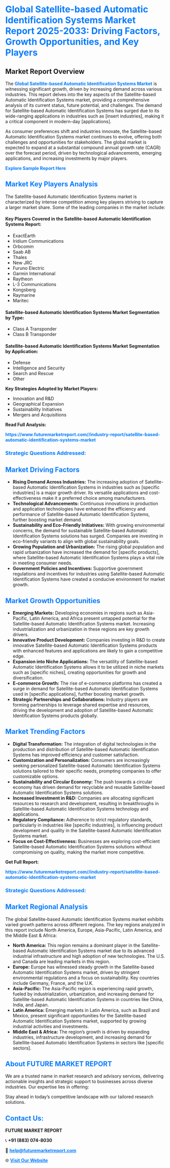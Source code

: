 <h1 style="color: #007BFF;">Global Satellite-based Automatic Identification Systems Market Report 2025-2033: Driving Factors, Growth Opportunities, and Key Players</h1>

<section id="overview">
<h2>Market Report Overview</h2>
<p>The <a href="https://www.futuremarketreport.com//industry-report/satellite-based-automatic-identification-systems-market" style="color: #007BFF; text-decoration: none;"><strong>Global Satellite-based Automatic Identification Systems Market</strong></a> is witnessing significant growth, driven by increasing demand across various industries. This report delves into the key aspects of the Satellite-based Automatic Identification Systems market, providing a comprehensive analysis of its current status, future potential, and challenges. The demand for Satellite-based Automatic Identification Systems has surged due to its wide-ranging applications in industries such as [insert industries], making it a critical component in modern-day [applications].</p>
<p>As consumer preferences shift and industries innovate, the Satellite-based Automatic Identification Systems market continues to evolve, offering both challenges and opportunities for stakeholders. The global market is expected to expand at a substantial compound annual growth rate (CAGR) over the forecast period, driven by technological advancements, emerging applications, and increasing investments by major players.</p>
</section>

<section id="overview">
<p><a href="https://www.futuremarketreport.com//request-sample/reportId=51712" style="color: #007BFF; text-decoration: none;"><strong>Explore Sample Report Here</strong></a></p>
</section>

<section id="key-players">
<h2 style="color: #007BFF;">Market Key Players Analysis</h2>
<p>The Satellite-based Automatic Identification Systems market is characterized by intense competition among key players striving to capture a larger market share. Some of the leading companies in the market include:</p>
<h4>Key Players Covered in the Satellite-based Automatic Identification Systems Report:</h4>
<ul><li>ExactEarth</li><li>Iridium Communications</li><li>Orbcomm</li><li>Saab AB</li><li>Thales</li><li>New JRC</li><li>Furuno Electric</li><li>Garmin International</li><li>Raytheon</li><li>L-3 Communications</li><li>Kongsberg</li><li>Raymarine</li><li>Maritec</li></ul>
<h4>Satellite-based Automatic Identification Systems Market Segmentation by Type:</h4>
<ul><li>Class A Transponder</li><li>Class B Transponder</li></ul>

<h4>Satellite-based Automatic Identification Systems Market Segmentation by Application:</h4>
<ul><li>Defense</li><li>Intelligence and Security</li><li>Search and Rescue</li><li>Other</li></ul>
<p><strong>Key Strategies Adopted by Market Players:</strong></p>
<ul>
<li>Innovation and R&D</li>
<li>Geographical Expansion</li>
<li>Sustainability Initiatives</li>
<li>Mergers and Acquisitions</li>
</ul>
</section>

<section>
<p><strong>Read Full Analysis: </strong></p><a href="https://www.futuremarketreport.com//industry-report/satellite-based-automatic-identification-systems-market" style="color: #007BFF; text-decoration: none;"><strong>https://www.futuremarketreport.com//industry-report/satellite-based-automatic-identification-systems-market</strong></a>
<h3 style="color: #007BFF;">Strategic Questions Addressed:</h3>
</section>

<section id="driving-factors">
<h2 style="color: #007BFF;">Market Driving Factors</h2>
<ul>
<li><strong>Rising Demand Across Industries:</strong> The increasing adoption of Satellite-based Automatic Identification Systems in industries such as [specific industries] is a major growth driver. Its versatile applications and cost-effectiveness make it a preferred choice among manufacturers.</li>
<li><strong>Technological Advancements:</strong> Continuous innovations in production and application technologies have enhanced the efficiency and performance of Satellite-based Automatic Identification Systems, further boosting market demand.</li>
<li><strong>Sustainability and Eco-Friendly Initiatives:</strong> With growing environmental concerns, the demand for sustainable Satellite-based Automatic Identification Systems solutions has surged. Companies are investing in eco-friendly variants to align with global sustainability goals.</li>
<li><strong>Growing Population and Urbanization:</strong> The rising global population and rapid urbanization have increased the demand for [specific products], where Satellite-based Automatic Identification Systems plays a vital role in meeting consumer needs.</li>
<li><strong>Government Policies and Incentives:</strong> Supportive government regulations and incentives for industries using Satellite-based Automatic Identification Systems have created a conducive environment for market growth.</li>
</ul>
</section>

<section id="growth-opportunities">
<h2 style="color: #007BFF;">Market Growth Opportunities</h2>
<ul>
<li><strong>Emerging Markets:</strong> Developing economies in regions such as Asia-Pacific, Latin America, and Africa present untapped potential for the Satellite-based Automatic Identification Systems market. Increasing industrialization and urbanization in these regions are key growth drivers.</li>
<li><strong>Innovative Product Development:</strong> Companies investing in R&D to create innovative Satellite-based Automatic Identification Systems products with enhanced features and applications are likely to gain a competitive edge.</li>
<li><strong>Expansion into Niche Applications:</strong> The versatility of Satellite-based Automatic Identification Systems allows it to be utilized in niche markets such as [specific niches], creating opportunities for growth and diversification.</li>
<li><strong>E-commerce Growth:</strong> The rise of e-commerce platforms has created a surge in demand for Satellite-based Automatic Identification Systems used in [specific applications], further boosting market growth.</li>
<li><strong>Strategic Partnerships and Collaborations:</strong> Industry players are forming partnerships to leverage shared expertise and resources, driving the development and adoption of Satellite-based Automatic Identification Systems products globally.</li>
</ul>
</section>

<section id="trending-factors">
<h2 style="color: #007BFF;">Market Trending Factors</h2>
<ul>
<li><strong>Digital Transformation:</strong> The integration of digital technologies in the production and distribution of Satellite-based Automatic Identification Systems has improved efficiency and customer satisfaction.</li>
<li><strong>Customization and Personalization:</strong> Consumers are increasingly seeking personalized Satellite-based Automatic Identification Systems solutions tailored to their specific needs, prompting companies to offer customizable options.</li>
<li><strong>Sustainability and Circular Economy:</strong> The push towards a circular economy has driven demand for recyclable and reusable Satellite-based Automatic Identification Systems solutions.</li>
<li><strong>Increased Investment in R&D:</strong> Companies are allocating significant resources to research and development, resulting in breakthroughs in Satellite-based Automatic Identification Systems technology and applications.</li>
<li><strong>Regulatory Compliance:</strong> Adherence to strict regulatory standards, particularly in industries like [specific industries], is influencing product development and quality in the Satellite-based Automatic Identification Systems market.</li>
<li><strong>Focus on Cost-Effectiveness:</strong> Businesses are exploring cost-efficient Satellite-based Automatic Identification Systems solutions without compromising on quality, making the market more competitive.</li>
</ul>
</section>

<section>
<p><strong>Get Full Report: </strong></p><a href="https://www.futuremarketreport.com//industry-report/satellite-based-automatic-identification-systems-market" style="color: #007BFF; text-decoration: none;"><strong>https://www.futuremarketreport.com//industry-report/satellite-based-automatic-identification-systems-market</strong></a>
<h3 style="color: #007BFF;">Strategic Questions Addressed:</h3>
</section>


<section id="regional-analysis">
<h2 style="color: #007BFF;">Market Regional Analysis</h2>
<p>The global Satellite-based Automatic Identification Systems market exhibits varied growth patterns across different regions. The key regions analyzed in this report include North America, Europe, Asia-Pacific, Latin America, and the Middle East & Africa:</p>
<ul>
<li><strong>North America:</strong> This region remains a dominant player in the Satellite-based Automatic Identification Systems market due to its advanced industrial infrastructure and high adoption of new technologies. The U.S. and Canada are leading markets in this region.</li>
<li><strong>Europe:</strong> Europe has witnessed steady growth in the Satellite-based Automatic Identification Systems market, driven by stringent environmental regulations and a focus on sustainability. Key countries include Germany, France, and the U.K.</li>
<li><strong>Asia-Pacific:</strong> The Asia-Pacific region is experiencing rapid growth, fueled by industrialization, urbanization, and increasing demand for Satellite-based Automatic Identification Systems in countries like China, India, and Japan.</li>
<li><strong>Latin America:</strong> Emerging markets in Latin America, such as Brazil and Mexico, present significant opportunities for the Satellite-based Automatic Identification Systems market, supported by growing industrial activities and investments.</li>
<li><strong>Middle East & Africa:</strong> The region’s growth is driven by expanding industries, infrastructure development, and increasing demand for Satellite-based Automatic Identification Systems in sectors like [specific sectors].</li>
</ul>
</section>

<footer>
<h2 style="color: #007BFF;">About FUTURE MARKET REPORT</h2>
<p>We are a trusted name in market research and advisory services, delivering actionable insights and strategic support to businesses across diverse industries. Our expertise lies in offering:</p>

<p>Stay ahead in today’s competitive landscape with our tailored research solutions.</p>

<h2 style="color: #007BFF;">Contact Us:</h2>
<p><strong>FUTURE MARKET REPORT</strong></p>
<p>📞 <strong>+91 (883) 074-8030</strong></p>
<p>📧 <strong><a href="mailto:help@futuremarketreport.com" style="color: #007BFF;">help@futuremarketreport.com</a></strong></p>
<p>🌐 <strong><a href="https://www.futuremarketreport.com/" style="color: #007BFF;">Visit Our Website</a></strong></p>
</footer>